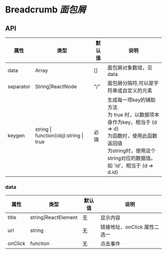 # Breadcrumb  *面包屑*

<example />

## API

| 属性 | 类型 | 默认值 | 说明 |
| --- | --- | --- | ---|
| data | Array | [] | 面包屑对象数组，见 data |
| separator | String\|ReactNode | "/" | 面包屑分隔符,可以是字符串或自定义的元素|
| keygen | string \| function(obj):string \| true | 必填 | 生成每一项key的辅助方法<br />为 true 时，以数据项本身作为key，相当于 (d => d)<br />为函数时，使用此函数返回值<br />为string时，使用这个string对应的数据值。如 'id'，相当于 (d => d.id) |

### data

| 属性 | 类型 | 默认值 | 说明 |
| --- | --- | --- | ---|
| title | string\|ReactElement | 无 | 显示内容 |
| url | string | 无 | 链接地址，onClick 属性二选一 |
| onClick | function | 无 | 点击事件 |